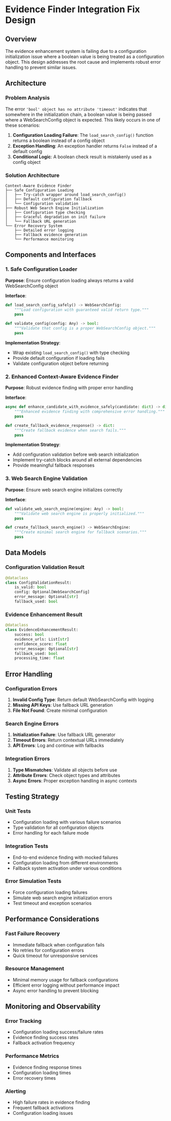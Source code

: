 # Evidence Finder Integration Fix Design

## Overview

The evidence enhancement system is failing due to a configuration initialization issue where a boolean value is being treated as a configuration object. This design addresses the root cause and implements robust error handling to prevent similar issues.

## Architecture

### Problem Analysis

The error `'bool' object has no attribute 'timeout'` indicates that somewhere in the initialization chain, a boolean value is being passed where a WebSearchConfig object is expected. This likely occurs in one of these scenarios:

1. **Configuration Loading Failure**: The `load_search_config()` function returns a boolean instead of a config object
2. **Exception Handling**: An exception handler returns `False` instead of a default config
3. **Conditional Logic**: A boolean check result is mistakenly used as a config object

### Solution Architecture

```
Context-Aware Evidence Finder
├── Safe Configuration Loading
│   ├── Try-catch wrapper around load_search_config()
│   ├── Default configuration fallback
│   └── Configuration validation
├── Robust Web Search Engine Initialization  
│   ├── Configuration type checking
│   ├── Graceful degradation on init failure
│   └── Fallback URL generation
└── Error Recovery System
    ├── Detailed error logging
    ├── Fallback evidence generation
    └── Performance monitoring
```

## Components and Interfaces

### 1. Safe Configuration Loader

**Purpose**: Ensure configuration loading always returns a valid WebSearchConfig object

**Interface**:
```python
def load_search_config_safely() -> WebSearchConfig:
    """Load configuration with guaranteed valid return type."""
    pass

def validate_config(config: Any) -> bool:
    """Validate that config is a proper WebSearchConfig object."""
    pass
```

**Implementation Strategy**:
- Wrap existing `load_search_config()` with type checking
- Provide default configuration if loading fails
- Validate configuration object before returning

### 2. Enhanced Context-Aware Evidence Finder

**Purpose**: Robust evidence finding with proper error handling

**Interface**:
```python
async def enhance_candidate_with_evidence_safely(candidate: dict) -> dict:
    """Enhanced evidence finding with comprehensive error handling."""
    pass

def create_fallback_evidence_response() -> dict:
    """Create fallback evidence when search fails."""
    pass
```

**Implementation Strategy**:
- Add configuration validation before web search initialization
- Implement try-catch blocks around all external dependencies
- Provide meaningful fallback responses

### 3. Web Search Engine Validation

**Purpose**: Ensure web search engine initializes correctly

**Interface**:
```python
def validate_web_search_engine(engine: Any) -> bool:
    """Validate web search engine is properly initialized."""
    pass

def create_fallback_search_engine() -> WebSearchEngine:
    """Create minimal search engine for fallback scenarios."""
    pass
```

## Data Models

### Configuration Validation Result
```python
@dataclass
class ConfigValidationResult:
    is_valid: bool
    config: Optional[WebSearchConfig]
    error_message: Optional[str]
    fallback_used: bool
```

### Evidence Enhancement Result
```python
@dataclass
class EvidenceEnhancementResult:
    success: bool
    evidence_urls: List[str]
    confidence_score: float
    error_message: Optional[str]
    fallback_used: bool
    processing_time: float
```

## Error Handling

### Configuration Errors
1. **Invalid Config Type**: Return default WebSearchConfig with logging
2. **Missing API Keys**: Use fallback URL generation
3. **File Not Found**: Create minimal configuration

### Search Engine Errors
1. **Initialization Failure**: Use fallback URL generator
2. **Timeout Errors**: Return contextual URLs immediately
3. **API Errors**: Log and continue with fallbacks

### Integration Errors
1. **Type Mismatches**: Validate all objects before use
2. **Attribute Errors**: Check object types and attributes
3. **Async Errors**: Proper exception handling in async contexts

## Testing Strategy

### Unit Tests
- Configuration loading with various failure scenarios
- Type validation for all configuration objects
- Error handling for each failure mode

### Integration Tests
- End-to-end evidence finding with mocked failures
- Configuration loading from different environments
- Fallback system activation under various conditions

### Error Simulation Tests
- Force configuration loading failures
- Simulate web search engine initialization errors
- Test timeout and exception scenarios

## Performance Considerations

### Fast Failure Recovery
- Immediate fallback when configuration fails
- No retries for configuration errors
- Quick timeout for unresponsive services

### Resource Management
- Minimal memory usage for fallback configurations
- Efficient error logging without performance impact
- Async error handling to prevent blocking

## Monitoring and Observability

### Error Tracking
- Configuration loading success/failure rates
- Evidence finding success rates
- Fallback activation frequency

### Performance Metrics
- Evidence finding response times
- Configuration loading times
- Error recovery times

### Alerting
- High failure rates in evidence finding
- Frequent fallback activations
- Configuration loading issues